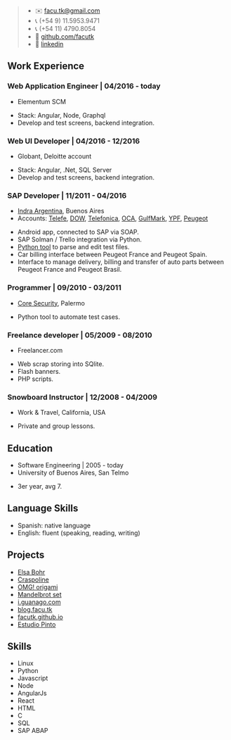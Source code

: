 > - :envelope: facu.tk@gmail.com
> - :telephone_receiver: (+54 9) 11.5953.9471
> - :telephone_receiver: (+54 11) 4790.8054
> - :notebook: [github.com/facutk](https://github.com/facutk)
> - :office: [linkedin](https://www.linkedin.com/in/juan-tkaczyszyn-b2630036)

## Work Experience

### Web Application Engineer | 04/2016 - today
* Elementum SCM
- Stack: Angular, Node, Graphql
- Develop and test screens, backend integration.

### Web UI Developer | 04/2016 - 12/2016
* Globant, Deloitte account
- Stack: Angular, .Net, SQL Server
- Develop and test screens, backend integration.

### SAP Developer | 11/2011 - 04/2016
* [Indra Argentina](http://www.indracompany.com/en/pais/argentina), Buenos Aires
* Accounts: [Telefe](http://telefe.com/), [DOW](http://www.dow.com/), [Telefonica](http://www.telefonica.com.ar/), [OCA](http://www.oca.com.ar/), [GulfMark](http://www.gulfmark.com/), [YPF](http://www.ypf.com/), [Peugeot](http://www.peugeot.com/)
- Android app, connected to SAP via SOAP.
- SAP Solman / Trello integration via Python.
- [Python tool](http://home.facu.tk/tatou) to parse and edit test files.
- Car billing interface between Peugeot France and Peugeot Spain.
- Interface to manage delivery, billing and transfer of auto parts between Peugeot France and Peugeot Brasil.

### Programmer | 09/2010 - 03/2011
* [Core Security](https://www.coresecurity.com/), Palermo
- Python tool to automate test cases.

### Freelance developer | 05/2009 - 08/2010
* Freelancer.com
- Web scrap storing into SQlite.
- Flash banners.
- PHP scripts.

### Snowboard Instructor | 12/2008 - 04/2009
* Work & Travel, California, USA
- Private and group lessons.

## Education
* Software Engineering | 2005 - today
* University of Buenos Aires, San Telmo
- 3er year, avg 7.

## Language Skills
- Spanish: native language
- English: fluent (speaking, reading, writing)

## Projects
- [Elsa Bohr](http://landing.elsabohr.com/)
- [Craspoline](http://home.facu.tk/crasponline/index.html#/)
- [OMG! origami](http://www.omgorigami.com/)
- [Mandelbrot set](http://home.facu.tk/mandelbrot)
- [i.guanago.com](http://i.guanago.com/)
- [blog.facu.tk](http://blog.facu.tk)
- [facutk.github.io](http://facutk.github.io)
- [Estudio Pinto](http://facu.tk/estudiopinto)

## Skills
- Linux
- Python
- Javascript
- Node
- AngularJs
- React
- HTML
- C
- SQL
- SAP ABAP
